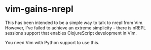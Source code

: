 vim-gains-nrepl
===============

This has been intended to be a simple way to talk to nrepl from Vim. However, I've failed to achieve an extreme simplicity - there is nREPL sessions support that enables ClojureScript development in Vim.

You need Vim with Python support to use this.
